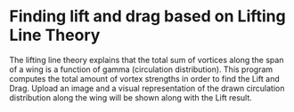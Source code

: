 # Finding lift and drag based on Lifting Line Theory 

The lifting line theory explains that the total sum of vortices along the span of a wing is a function of gamma (circulation distribution). This program computes the total amount of vortex strengths in order to find the Lift and Drag. Upload an image and a visual representation of the drawn circulation distribution along the wing will be shown along with the Lift result. 

